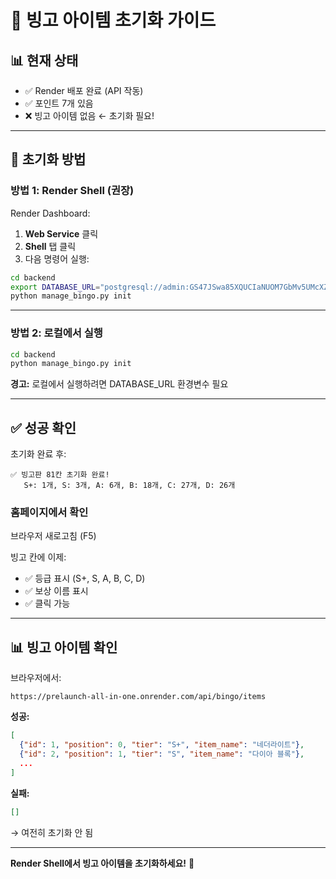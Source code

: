 # 🎲 빙고 아이템 초기화 가이드

## 📊 현재 상태

- ✅ Render 배포 완료 (API 작동)
- ✅ 포인트 7개 있음
- ❌ 빙고 아이템 없음 ← 초기화 필요!

---

## 🔧 초기화 방법

### 방법 1: Render Shell (권장)

Render Dashboard:
1. **Web Service** 클릭
2. **Shell** 탭 클릭
3. 다음 명령어 실행:

```bash
cd backend
export DATABASE_URL="postgresql://admin:GS47JSwa85XQUCIaNUOM7GbMv5UMcXZ7@dpg-d3vah2uuk2gs73eeb1jg-a.singapore-postgres.render.com:5432/ramjwi"
python manage_bingo.py init
```

---

### 방법 2: 로컬에서 실행

```bash
cd backend
python manage_bingo.py init
```

**경고:** 로컬에서 실행하려면 DATABASE_URL 환경변수 필요

---

## ✅ 성공 확인

초기화 완료 후:
```
✅ 빙고판 81칸 초기화 완료!
   S+: 1개, S: 3개, A: 6개, B: 18개, C: 27개, D: 26개
```

### 홈페이지에서 확인

브라우저 새로고침 (F5)

빙고 칸에 이제:
- ✅ 등급 표시 (S+, S, A, B, C, D)
- ✅ 보상 이름 표시
- ✅ 클릭 가능

---

## 📊 빙고 아이템 확인

브라우저에서:
```
https://prelaunch-all-in-one.onrender.com/api/bingo/items
```

**성공:**
```json
[
  {"id": 1, "position": 0, "tier": "S+", "item_name": "네더라이트"},
  {"id": 2, "position": 1, "tier": "S", "item_name": "다이아 블록"},
  ...
]
```

**실패:**
```json
[]
```
→ 여전히 초기화 안 됨

---

**Render Shell에서 빙고 아이템을 초기화하세요!** 🎲

